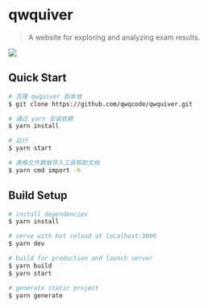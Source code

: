 # qwquiver

> A website for exploring and analyzing exam results.

![](https://user-images.githubusercontent.com/22412567/69010279-18dcef00-0999-11ea-9676-ed42a0def489.png)

## Quick Start

```bash
# 克隆 qwquiver 到本地
$ git clone https://github.com/qwqcode/qwquiver.git

# 通过 yarn 安装依赖
$ yarn install

# 运行
$ yarn start

# 表格文件数据导入工具帮助文档
$ yarn cmd import -h
```

## Build Setup

``` bash
# install dependencies
$ yarn install

# serve with hot reload at localhost:3000
$ yarn dev

# build for production and launch server
$ yarn build
$ yarn start

# generate static project
$ yarn generate
```
